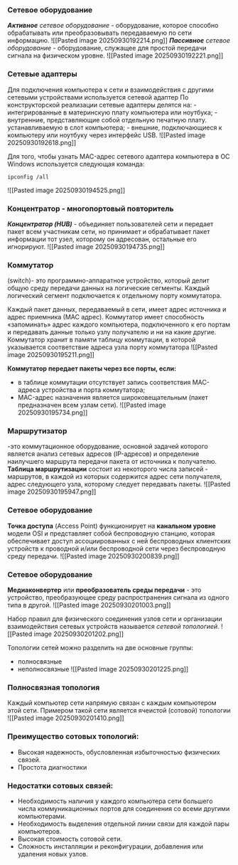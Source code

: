 ### Сетевое оборудование

***Активное** сетевое оборудование* - оборудование, которое способно обрабатывать или преобразовывать передаваемую по сети информацию.
![[Pasted image 20250930192214.png]]
***Пассивное** сетевое оборудование* - оборудование, служащее для простой передачи сигнала на физическом уровне.
![[Pasted image 20250930192221.png]]

### Сетевые адаптеры
Для подключения компьютера к сети и взаимодействия с другими сетевыми устройствами используется сетевой адаптер
По конструкторской реализации сетевые адаптеры делятся на:
﻿- ﻿интегрированные в материнскую плату компьютера или ноутбука;
﻿﻿- внутренние, представляющие собой отдельную печатную плату. устанавливаемую в слот компьютера;
﻿﻿- внешние, подключающиеся к компьютеру или ноутбуку через интерфейс USB.
![[Pasted image 20250930192618.png]]

Для того, чтобы узнать MAC-адрес сетевого адаптера компьютера в ОС Windows используется следующая команда: 

	ipconfig /all

![[Pasted image 20250930194525.png]]

### Концентратор - многопортовый повторитель
***Концентратор (HUB)*** - объединяет пользователей сети и передает пакет всем участникам сети, но принимает и обрабатывает пакет информации тот узел, которому он адресован, остальные его игнорируют.
![[Pasted image 20250930194735.png]]

### Коммутатор
(switch)- это программно-аппаратное устройство, который делит общую среду передачи данных на логические сегменты. Каждый логический сегмент подключается к отдельному порту коммутатора.

Каждый пакет данных, передаваемый в сети, имеет адрес источника и адрес приемника (МАС адрес). Коммутатор имеет способность «запоминать» адрес каждого компьютера, подключенного к его портам и передавать данные только узлу получателю и ни на какие другие. Коммутатор хранит в памяти таблицу коммутации, в которой указывается соответствие адреса узла порту коммутатора
![[Pasted image 20250930195211.png]]

**Коммутатор передает пакеты через все порты, если:**
- в таблице коммутации отсутствует запись соответствия MAC-адреса устройства и порта коммутатора;
- MAC-адрес назначения является широковещательным (пакет предназначен всем узлам сети).
![[Pasted image 20250930195734.png]]

### Маршрутизатор
-это коммутационное оборудование, основной задачей которого является анализ сетевых адресов (IP-адресов) и определение наилучшего маршрута передачи пакета от источника к получателю.
**Таблица маршрутизации** состоит из некоторого числа записей - маршрутов, в каждой из которых содержится адрес сети получателя, адрес следующего узла, которому следует передавать пакеты.
![[Pasted image 20250930195947.png]] 

### Сетевое оборудование
**Точка доступа** (Access Point) функционирует на **канальном уровне** модели OSI и представляет собой беспроводную станцию, которая обеспечивает доступ ассоциированных с ней беспроводных клиентских устройств к проводной и/или беспроводной сети через беспроводную среду передачи.
![[Pasted image 20250930200839.png]]

###  Сетевое оборудование
**Медиаконвертер** или **преобразователь среды передачи** - это устройство, преобразующее среду распространения сигнала из одного типа в другой.
![[Pasted image 20250930201003.png]]

Набор правил для физического соединения узлов сети и организации взаимодействия сетевых устройств называется *сетевой топологией.*
![[Pasted image 20250930201202.png]]

Топологии сетей можно разделить на две основные группы:
- полносвязные 
- неполносвязные
![[Pasted image 20250930201225.png]]

### Полносвязная топология

Каждый компьютер сети напрямую связан с каждым компьютером этой сети.
Примером такой сети является ячеистой (сотовой) топологии
![[Pasted image 20250930201410.png]]

### Преимущество сотовых топологий:
- Высокая надежность, обусловленная избыточностью физических связей.
- Простота диагностики
### Недостатки сотовых связей:
- Необходимость наличия у каждого компьютера сети большего числа коммуникационных портов для соединения со всеми другими компьютерами.
- Необходимость выделения отдельной линии связи для каждой пары компьютеров.
- Высокая стоимость сотовой сети.
- Сложность инсталляции и реконфигурации, добавления или удаления новых узлов.


